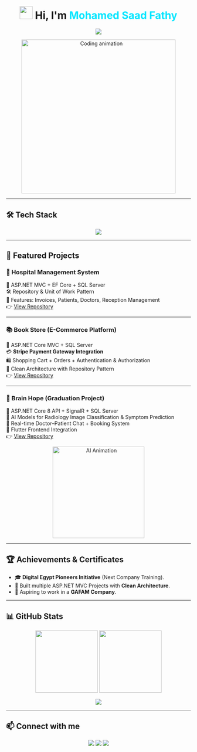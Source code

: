 <h1 align="center">
  <img src="https://media.giphy.com/media/hvRJCLFzcasrR4ia7z/giphy.gif" width="35">
  Hi, I'm <span style="color:#00E6FF">Mohamed Saad Fathy</span>
</h1>

<p align="center">
  <img src="https://readme-typing-svg.herokuapp.com?font=Fira+Code&size=22&duration=3000&pause=1000&color=00E6FF&center=true&vCenter=true&width=650&lines=Junior+.NET+Developer;ASP.NET+Core+MVC+%7C+Entity+Framework;SQL+Server+%7C+API+Development;Clean+Architecture+Enthusiast;Aspiring+to+Join+GAFAM" />
</p>

<p align="center">
  <img src="https://media.giphy.com/media/qgQUggAC3Pfv687qPC/giphy.gif" width="420" alt="Coding animation"/>
</p>

---

## 🛠️ Tech Stack  
<p align="center">
  <img src="https://skillicons.dev/icons?i=cs,dotnet,visualstudio,github,git,bootstrap,mysql,postgres,azure&theme=dark" />
</p>

---

## 📂 Featured Projects  

### 🏥 Hospital Management System
🧩 ASP.NET MVC + EF Core + SQL Server  
🛠 Repository & Unit of Work Pattern  
📌 Features: Invoices, Patients, Doctors, Reception Management  
👉 [View Repository](https://github.com/mustafalabib1/HMS_project.git)

---

### 📚 Book Store (E-Commerce Platform)
🛒 ASP.NET Core MVC + SQL Server  
💳 **Stripe Payment Gateway Integration**  
🛍 Shopping Cart + Orders + Authentication & Authorization  
🧱 Clean Architecture with Repository Pattern  
👉 [View Repository](https://github.com/MohamedHawy14/Store_MVC.git)

---

### 🧠 Brain Hope (Graduation Project)
🤖 ASP.NET Core 8 API + SignalR + SQL Server  
🔬 AI Models for Radiology Image Classification & Symptom Prediction  
💬 Real-time Doctor–Patient Chat + Booking System  
📱 Flutter Frontend Integration  
👉 [View Repository](https://github.com/MohamedHawy14/Brain-Hope.git)

<p align="center">
  <img src="https://media.giphy.com/media/du3J3cXyzhj75IOgvA/giphy.gif" width="250" alt="AI Animation"/>
</p>

---

## 🏆 Achievements & Certificates  
- 🎓 **Digital Egypt Pioneers Initiative** (Next Company Training).  
- 🏅 Built multiple ASP.NET MVC Projects with **Clean Architecture**.  
- 🚀 Aspiring to work in a **GAFAM Company**.  

---

## 📊 GitHub Stats  
<p align="center">
  <img src="https://github-readme-stats.vercel.app/api?username=MohamedHawy14&show_icons=true&theme=tokyonight&hide_border=true" height="170px"/>
  <img src="https://github-readme-streak-stats.herokuapp.com?user=MohamedHawy14&theme=tokyonight&hide_border=true" height="170px"/>
</p>

<p align="center">
  <img src="https://github-profile-trophy.vercel.app/?username=MohamedHawy14&theme=radical&no-frame=true&no-bg=true&margin-w=15&row=1" />
</p>

---

## 📫 Connect with me  
<p align="center">
  <a href="mailto:Mohamedsaadfathey20192019@gmail.com"><img src="https://img.shields.io/badge/Email-%23EA4335.svg?&style=for-the-badge&logo=gmail&logoColor=white"/></a>
  <a href="https://www.linkedin.com/in/mohamed-saad-bb0119242"><img src="https://img.shields.io/badge/LinkedIn-%230077B5.svg?&style=for-the-badge&logo=linkedin&logoColor=white"/></a>
  <a href="https://github.com/MohamedHawy14"><img src="https://img.shields.io/badge/GitHub-%23181717.svg?&style=for-the-badge&logo=github&logoColor=white"/></a>
</p>
